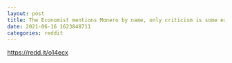 ```yaml
--- 
layout: post 
title: The Economist mentions Monero by name, only criticism is some exchanges delisting. 
date: 2021-06-16 1623848711 
categories: reddit 
--- 
```

https://redd.it/o14ecx